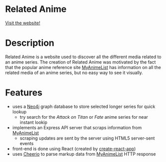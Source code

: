 # Related Anime

<a href="https://related-anime.herokuapp.com/">Visit the website!</a>

# Description
Related Anime is a website used to discover all the different media related to an anime series.
The creation of Related Anime was motivated by the fact that the popular anime reference site <a href='https://myanimelist.net/'>MyAnimeList</a> has information on all the related media of an anime series, but no easy way to see it visually.

# Features
- uses a <a href="https://neo4j.com/">Neo4j</a> graph database to store selected longer series for quick lookup
  - try search for the <i>Attack on Titan</i> or <i>Fate</i> anime series for near instant lookip
- implements an Express API server that scraps information from <a href="https://myanimelist.net/">MyAnimeList</a>
  - scraping updates are sent by the server using HTML5 server-sent events
- front-end is done using React (created by [create-react-app](https://github.com/facebookincubator/create-react-app))
- uses <a href="https://github.com/cheeriojs/cheerio">Cheerio</a> to parse markup data from <a href="https://myanimelist.net/">MyAnimeList</a> HTTP response
